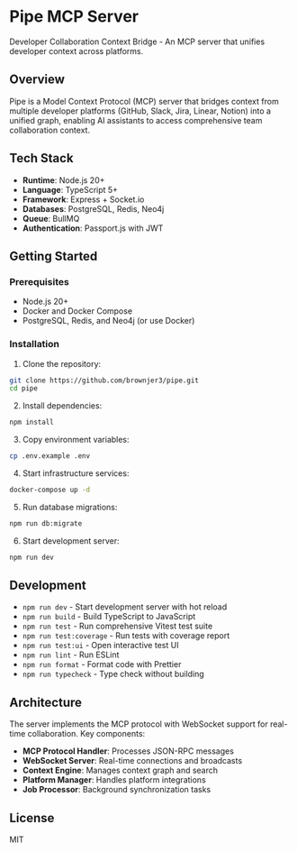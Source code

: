 # Pipe MCP Server

Developer Collaboration Context Bridge - An MCP server that unifies developer context across platforms.

## Overview

Pipe is a Model Context Protocol (MCP) server that bridges context from multiple developer platforms (GitHub, Slack, Jira, Linear, Notion) into a unified graph, enabling AI assistants to access comprehensive team collaboration context.

## Tech Stack

- **Runtime**: Node.js 20+
- **Language**: TypeScript 5+
- **Framework**: Express + Socket.io
- **Databases**: PostgreSQL, Redis, Neo4j
- **Queue**: BullMQ
- **Authentication**: Passport.js with JWT

## Getting Started

### Prerequisites

- Node.js 20+
- Docker and Docker Compose
- PostgreSQL, Redis, and Neo4j (or use Docker)

### Installation

1. Clone the repository:
```bash
git clone https://github.com/brownjer3/pipe.git
cd pipe
```

2. Install dependencies:
```bash
npm install
```

3. Copy environment variables:
```bash
cp .env.example .env
```

4. Start infrastructure services:
```bash
docker-compose up -d
```

5. Run database migrations:
```bash
npm run db:migrate
```

6. Start development server:
```bash
npm run dev
```

## Development

- `npm run dev` - Start development server with hot reload
- `npm run build` - Build TypeScript to JavaScript
- `npm run test` - Run comprehensive Vitest test suite
- `npm run test:coverage` - Run tests with coverage report
- `npm run test:ui` - Open interactive test UI
- `npm run lint` - Run ESLint
- `npm run format` - Format code with Prettier
- `npm run typecheck` - Type check without building

## Architecture

The server implements the MCP protocol with WebSocket support for real-time collaboration. Key components:

- **MCP Protocol Handler**: Processes JSON-RPC messages
- **WebSocket Server**: Real-time connections and broadcasts
- **Context Engine**: Manages context graph and search
- **Platform Manager**: Handles platform integrations
- **Job Processor**: Background synchronization tasks

## License

MIT